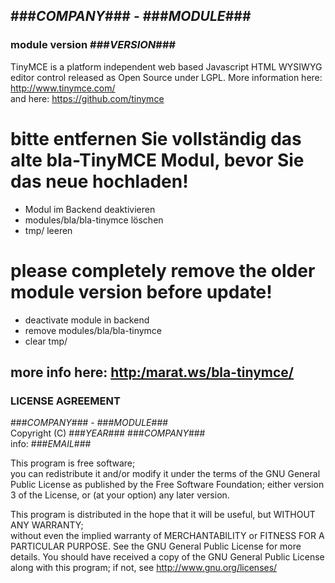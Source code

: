 ## ###_COMPANY_### - ###_MODULE_###
### module version ###_VERSION_###
TinyMCE is a platform independent web based Javascript HTML WYSIWYG editor control released as Open Source under LGPL.
More information here: http://www.tinymce.com/  
and here: https://github.com/tinymce

#  bitte entfernen Sie vollständig das alte bla-TinyMCE Modul, bevor Sie das neue hochladen!
  * Modul im Backend deaktivieren
  * modules/bla/bla-tinymce löschen
  * tmp/ leeren
  
#  please completely remove the older module version before update!
  * deactivate module in backend
  * remove modules/bla/bla-tinymce
  * clear tmp/

## more info here: [http:/marat.ws/bla-tinymce/](http:/marat.ws/bla-tinymce/)

### LICENSE AGREEMENT
   ###_COMPANY_### - ###_MODULE_###  
   Copyright (C) ###_YEAR_###  ###_COMPANY_###  
   info:  ###_EMAIL_###  
  
   This program is free software;  
   you can redistribute it and/or modify it under the terms of the GNU General Public License as published by the Free Software Foundation;
   either version 3 of the License, or (at your option) any later version.
  
   This program is distributed in the hope that it will be useful, but WITHOUT ANY WARRANTY;  
   without even the implied warranty of MERCHANTABILITY or FITNESS FOR A PARTICULAR PURPOSE. See the GNU General Public License for more details.
   You should have received a copy of the GNU General Public License along with this program; if not, see <http://www.gnu.org/licenses/>
